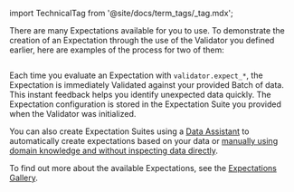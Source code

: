 import TechnicalTag from '@site/docs/term_tags/_tag.mdx';

There are many Expectations available for you to use.  To demonstrate the creation of an Expectation through the use of the Validator you defined earlier, here are examples of the process for two of them:

```python name="version-0.17.23 docs/docusaurus/versioned_docs/version-0.17.23/snippets/aws_cloud_storage_pandas.py add_expectations"
```

Each time you evaluate an Expectation with `validator.expect_*`, the Expectation is immediately Validated against your provided Batch of data. This instant feedback helps you identify unexpected data quickly. The Expectation configuration is stored in the Expectation Suite you provided when the Validator was initialized.

You can also create Expectation Suites using a [Data Assistant](../../../guides/expectations/data_assistants/how_to_create_an_expectation_suite_with_the_onboarding_data_assistant.md) to automatically create expectations based on your data or [manually using domain knowledge and without inspecting data directly](../../../guides/expectations/how_to_create_and_edit_expectations_based_on_domain_knowledge_without_inspecting_data_directly.md). 

To find out more about the available Expectations, see the [Expectations Gallery](https://greatexpectations.io/expectations).